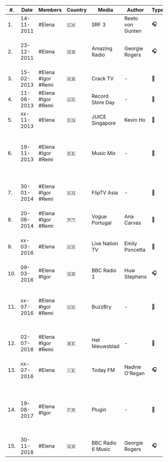 |   #.  |  Date    |    Members             |   Country         |   Media                       |   Author                          |   Type    		|   Original link    																																																			                    |
|-------|----------|------------------------|-------------------|-------------------------------|-----------------------------------|-------------------|---------------------------------------------------------------------------------------------------------------------------------------------------------------------------------------------------------------------------------------------------|
|	1.	|14-11-2011|    #Elena              |   :switzerland:   |   SRF 3                       |   Reeto von Gunten                |   :headphones:    |                                                                                                                                                                                                                                                   |
|	2.	|23-12-2011|	#Elena				|	:uk:			|	Amazing Radio				|	Georgie Rogers					|	:headphones:	|	[Amazing Blog  – Amazing Radio Audio Advent Calendar – Door 23](http://blog.amazingtunes.com/2011/12/23/amazing-radio-audio-advent-calendar-door-23/)																		                    |						
|   3.  |15-02-2013|    #Elena #Igor #Remi  |   :uk:            |   Crack TV                    |   -                               |   :movie_camera:  |   [CRACK TV 002 - Daughter](http://web.archive.org/web/20140311071622/http://vimeo.com/59730356)                                                                                                                                                  |                                       
|   4.  |11-06-2013|    #Elena #Igor #Remi  |   :us:            |   Record Store Day            |   -                               |   :movie_camera:  |   [Daughter](http://web.archive.org/web/20130714174715/http://vimeo.com/68127859)                                                                                                                                                                 |           
|	5.	|xx-11-2013|	#Elena				|	:singapore:		|	JUICE Singapore				|	Kevin Ho						|	:memo:			|																																																								                    |	
|	6.	|19-11-2013|	#Elena #Igor #Remi	|	:de:			|	Music Mix					|	-								|	:movie_camera:	|	[Zum Jahresausklang bei musicmix: ein Feuerwerk an Klangvielfalt mit Daughter & Karl Bartos](https://www.musikexpress.de/zum-jahresausklang-bei-musicmix-ein-feuerwerk-an-klangvielfalt-mit-daughter-karl-bartos-131239/)	                    |
|	7.	|30-01-2014|	#Elena #Igor #Remi	|	:singapore:		|	FlipTV Asia					|	-								|	:movie_camera:	|	[Flip Music Interview with Daughter @ Laneway Singapore](http://web.archive.org/web/20140417101657/http://vimeo.com/85504202)																								                    |
|   8.  |20-06-2014|    #Elena #Igor #Remi  |   :portugal:      |   Vogue Portugal              |   Ana Carvas                      |   :movie_camera:  |   [Entrevista: Daughter](http://web.archive.org/web/20141008122950/http://www.vogue.xl.pt/multimedia/videos/detalhe/entrevista_daughter.html)                                                                                                     |               
|	9.	|xx-03-2016|	#Elena				|	:us:			|	Live Nation TV				|	Emily Poncetta					|	:memo:			|	[Find Your Inner Fighter: A Conversation with Daughter \| Live Nation TV](https://lntv.com/en_us/article/daughter-elena-tonra-interview-2016)																				                    |
|	10.	|09-03-2016|	#Elena #Igor		|	:uk:			|	BBC Radio 1					|	Huw Stephens					|	:headphones:	|	[Daughter tip us their favourite new artists](https://www.bbc.co.uk/programmes/p03m2w44)																																	                    |	
|	11.	|xx-07-2016|	#Elena #Igor #Remi	|	:us:			|	BuzzBry						|	-								|	:movie_camera:	|	[Watch: British band Daughter on the sweetness behind 'unhappy music'](https://buzzbry.com/watch-british-band-daughter-on-the-beauty-behind-sad-music/)																		                    |				
|	12.	|02-07-2016|	#Elena #Igor #Remi	|	:belgium:		|	Het Nieuwsblad				|	-								|	:movie_camera:	|	[Elena Tonra (Daughter): 'Ik zou mainstage besterven'](https://www.nieuwsblad.be/cnt/dmf20160702_02367883)																													                    |
|   13. |xx-07-2016|	#Elena				|	:ireland:		|	Today FM					|	Nadine O'Regan					|	:headphones:	|	[Elena Tonra (Daughter) - Songs in the Key of Life](https://www.todayfm.com/Elena-Tonra-Daughter--Songs-in-the-Key-of-Life)																									                    |															
|   14. |19-08-2017|    #Elena #Igor        |   :fr:            |   Plugin                      |   -                               |   :memo:          |   [Rencontre avec le groupe Daughter a l'origine de la musique de Life Is Strange: Before the Storm](https://plugin.01net.com/pop/rencontre-avec-le-groupe-daughter-a-l-origine-de-la-musique-de-life-is-strange-before-the-storm-1238143.html)   |
|	15.	|30-11-2018|	#Elena				|	:uk:			|	BBC Radio 6 Music			|	Georgie Rogers					|	:headphones:	|	[Shaun Keaveny #MASO](https://www.bbc.co.uk/programmes/m0001c5f)																																							                    |			
